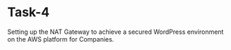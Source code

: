 # Task-4
Setting up the NAT Gateway to achieve a secured WordPress environment on the AWS platform for Companies.
